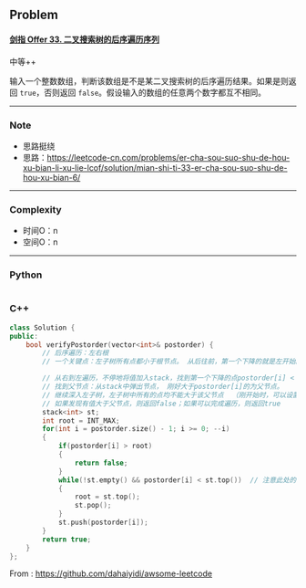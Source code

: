 ## Problem

#### [剑指 Offer 33. 二叉搜索树的后序遍历序列](https://leetcode-cn.com/problems/er-cha-sou-suo-shu-de-hou-xu-bian-li-xu-lie-lcof/)

中等++

输入一个整数数组，判断该数组是不是某二叉搜索树的后序遍历结果。如果是则返回 `true`，否则返回 `false`。假设输入的数组的任意两个数字都互不相同。

 

------

### Note

- 思路挺绕
- 思路：https://leetcode-cn.com/problems/er-cha-sou-suo-shu-de-hou-xu-bian-li-xu-lie-lcof/solution/mian-shi-ti-33-er-cha-sou-suo-shu-de-hou-xu-bian-6/

------

### Complexity

- 时间O：n
- 空间O：n

------

### Python

```python

```

### C++

```C++
class Solution {
public:
    bool verifyPostorder(vector<int>& postorder) {
        // 后序遍历：左右根
        // 一个关键点：左子树所有点都小于根节点。 从后往前，第一个下降的就是左开始的地方，那么就回退找到该左的父，判断左里面的值是否都小于父。父是刚大于左的根的值。

        // 从右到左遍历，不停地将值加入stack，找到第一个下降的点postorder[i] < postorder[i + 1]， 那么postorder[i]应该是左子树的根节点
        // 找到父节点：从stack中弹出节点， 刚好大于postorder[i]的为父节点。
        // 继续深入左子树，左子树中所有的点均不能大于该父节点  （刚开始时，可以设置root的值为正无穷，也就是把当前树当作正无穷的左子树）
        // 如果发现有值大于父节点，则返回false；如果可以完成遍历，则返回true
        stack<int> st;
        int root = INT_MAX;
        for(int i = postorder.size() - 1; i >= 0; --i)
        {
            if(postorder[i] > root)
            {
                return false;
            }
            while(!st.empty() && postorder[i] < st.top())  // 注意此处的条件
            {
                root = st.top();
                st.pop();
            }
            st.push(postorder[i]);
        }
        return true;
    }
};
```



From : https://github.com/dahaiyidi/awsome-leetcode
